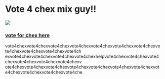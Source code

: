 <!DOCTYPE html>
<html>
  <head>
    <meta charset="utf-8">
    <meta name="viewport" content="width=device-width">
    <title>Vote4Chex</title>
    <link href="style.css" rel="stylesheet" type="text/css" />
  </head>
  <body>
    <h1>Vote 4 chex mix guy!! </h1>
    <img src = "![Screen_Shot_2023-06-06_at_1 18 36_AM-removebg-preview (1) (1)](https://github.com/Chexmixguy4prez/chexmix4president/assets/145052946/b694e156-ef61-4d76-8ad9-92f17e581137)"
      <style h1{text-align: right;}</style> 
<h3><a href="https://docs.google.com/presentation/d/1ZxBUJ6wbwFytIVovjMi4UIpUYYPkBiyVVUvD4gGFGF8/edit?pli=1#slide=id.g277d3c54182_0_15"> vote for chex here </a></h3>
vote4chexvote4chexvote4chexvote4chexvote4chexvote4chexvote4chexvote4chexvote4chexvote4chexvote4ch<br>exvote4chexvote4chexvote4chexvote4chexhelpvote4chexvote4chexvote4chexvote4chexvote4chexvote4chexv<br>ote4chexvote4chexvote4chexvote4chexvote4chexvote4chexvote4chexvote4chexvote4chexvote4chexvote4che
  </body>
</html>

